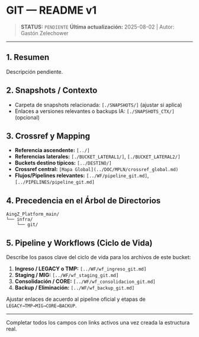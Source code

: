 # GIT — README v1

> **STATUS:** `PENDIENTE`
> **Última actualización:** 2025-08-02 | Autor: Gastón Zelechower

---

## 1. Resumen
Descripción pendiente.

## 2. Snapshots / Contexto
- Carpeta de snapshots relacionada: `[./SNAPSHOTS/]` (ajustar si aplica)
- Enlaces a versiones relevantes o backups IA: `[./SNAPSHOTS_CTX/]` (opcional)

## 3. Crossref y Mapping
- **Referencia ascendente:** `[../]`
- **Referencias laterales:** `[./BUCKET_LATERAL1/]`, `[./BUCKET_LATERAL2/]`
- **Buckets destino típicos:** `[../DESTINO/]`
- **Crossref central:** `[Mapa Global](../DOC/MPLN/crossref_global.md)`
- **Flujos/Pipelines relevantes:** `[../WF/pipeline_git.md]`, `[../PIPELINES/pipeline_git.md]`

## 4. Precedencia en el Árbol de Directorios
```text
AingZ_Platform_main/
└── infra/
    └── git/
```

## 5. Pipeline y Workflows (Ciclo de Vida)
Describe los pasos clave del ciclo de vida para los archivos de este bucket:
1. **Ingreso / LEGACY o TMP:** `[../WF/wf_ingreso_git.md]`
2. **Staging / MIG:** `[../WF/wf_staging_git.md]`
3. **Consolidación / CORE:** `[../WF/wf_consolidacion_git.md]`
4. **Backup / Eliminación:** `[../WF/wf_backup_git.md]`

Ajustar enlaces de acuerdo al pipeline oficial y etapas de `LEGACY→TMP→MIG→CORE→BACKUP`.

---

Completar todos los campos con links activos una vez creada la estructura real.


